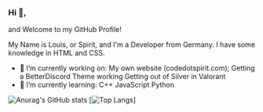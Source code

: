 ### Hi 👋,

and Welcome to my GitHub Profile!

My Name is Louis, or Spirit, and I'm a Developer from Germany. I have some knowledge in HTML and CSS.

- 🔭 I’m currently working on:
  My own website (codedotspirit.com);
  Getting a BetterDiscord Theme working
  Getting out of Silver in Valorant
- 🌱 I’m currently learning:
  C++
  JavaScript
  Python
  
![Anurag's GitHub stats](https://github-readme-stats.vercel.app/api?username=SpiritLetsPlays&show_icons=true&theme=synthwave)
[![Top Langs](https://github-readme-stats.vercel.app/api/top-langs/?username=SpiritLetsPlays&layout=compact)]

